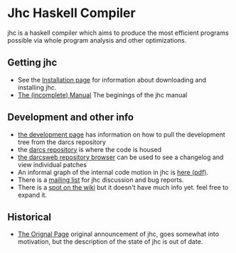Jhc Haskell Compiler
====================

jhc is a haskell compiler which aims to produce the most efficient programs possible via whole program analysis and other optimizations.

Getting jhc
-----------

 * See the [Installation page](building.shtml) for information about downloading and installing jhc.
 * [The (incomplete) Manual](manual.html) The beginings of the jhc manual


Development and other info
--------------------------

 * [the development page](development.shtml) has information on how to pull the development tree from the darcs repository
 * the [darcs repository](http://repetae.net/repos/jhc) is where the code is housed
 * [the darcsweb repository browser](http://repetae.net/dw/darcsweb.cgi?r=jhc) can be used to see a changelog and view individual patches
 * An informal graph of the internal code motion in jhc is [here (pdf)](big-picture.pdf).
 * There is a [mailing list](http://www.haskell.org/mailman/listinfo/jhc) for jhc discussion and bug reports.
 * There is a [spot on the wiki](http://haskell.org/haskellwiki/Jhc) but it doesn't have much info yet. feel free to expand it.

Historical
----------

 * [The Orignal Page](jhc.shtml) original announcement of jhc, goes somewhat into motivation, but the description of the state of jhc is out of date.
